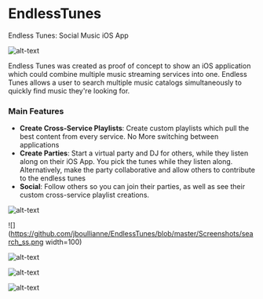 # EndlessTunes
Endless Tunes: Social Music iOS App

![alt-text](https://github.com/jboullianne/EndlessTunes/blob/master/EndlessSoundFeed/Assets.xcassets/ESF_logo.imageset/ESF_logo.png "EndlessTunes Logo")

Endless Tunes was created as proof of concept to show an iOS application which could combine multiple music streaming services into one. Endless Tunes allows a user to search multiple music catalogs simultaneously to quickly find music they're looking for. 

### Main Features

- __Create Cross-Service Playlists__: Create custom playlists which pull the best content from every service. No More switching between applications
- __Create Parties__: Start a virtual party and DJ for others, while they listen along on their iOS App. You pick the tunes while they listen along. Alternatively, make the party collaborative and allow others to contribute to the endless tunes
- __Social__: Follow others so you can join their parties, as well as see their custom cross-service playlist creations.

![alt-text](https://github.com/jboullianne/EndlessTunes/blob/master/Screenshots/login_ss.png "EndlessTunes ScreenShot")

![](https://github.com/jboullianne/EndlessTunes/blob/master/Screenshots/search_ss.png width=100)

![alt-text](https://github.com/jboullianne/EndlessTunes/blob/master/Screenshots/nowplaying_ss.png "EndlessTunes ScreenShot")

![alt-text](https://github.com/jboullianne/EndlessTunes/blob/master/Screenshots/playlist_ss2.png "EndlessTunes ScreenShot")

![alt-text](https://github.com/jboullianne/EndlessTunes/blob/master/Screenshots/playlist_ss.png "EndlessTunes ScreenShot")